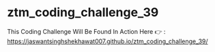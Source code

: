 # ztm_coding_challenge_39

This Coding Challenge Will Be Found In Action Here 👉 :
https://jaswantsinghshekhawat007.github.io/ztm_coding_challenge_39/
